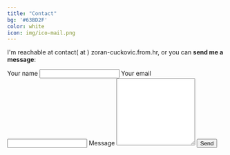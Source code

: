 ```yaml
---
title: "Contact"
bg: '#63BD2F'
color: white
icon: img/ico-mail.png
---
```


I'm reachable at contact( at ) zoran-cuckovic.from.hr, or you can **send me a message**:

<form action="https://formspree.io/f/cuckovic.zoran@gmail.com" method="POST">
	 Your name
    <input type="text" name="name">
	Your email
    <input type="email" name="_replyto">	
	Message
   <textarea rows="10" name="body"></textarea>
   <input type="submit" value="Send">
</form> 


<!-- not used  {: style="margin-top:100px;"}  -->




